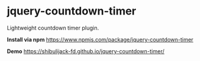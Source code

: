 # jquery-countdown-timer
Lightweight countdown timer plugin.

**Install via npm**
https://www.npmjs.com/package/jquery-countdown-timer

**Demo**
https://shibulijack-fd.github.io/jquery-countdown-timer/
